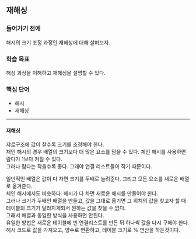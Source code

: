 ## 재해싱

### 들어가기 전에
해시의 크기 조정 과정인 재해싱에 대해 살펴보자.

### 학습 목표
해싱 과정을 이해하고 재해싱을 설명할 수 있다.

### 핵심 단어
- 해시
- 재해싱

---
#### 재해싱
쟈로구조에 값이 찰수록 크기를 조정해야 한다.  
채인 해시의 경우 배열의 크기보다 더 많은 요소를 담을 수 있다. 체인 해시를 사용하면 람다가 1보다 커질 수 있다.  
그러나 람다는 작을수록 좋다. 그래야 연결 리스트들이 작기 때문이다.  

일반적인 배열은 값이 다 차면 크기를 두배로 늘려준다. 그리고 모든 요소를 새로운 배열로 옮겨준다.  
체인 해시에서도 비슷하다. 해시가 다 차면 새로운 해시를 만들어야 한다.  
그러나 크기가 두배인 배열을 만들고, 값을 그대로 옮기면 그 위치의 값을 찾고자 할 때 테이블의 크기가 달라지게되서 원하는 값을 찾을 수 없다.  
그래서 배열과 동일한 방식을 사용하면 안된다.  
유일한 방법은 새로운 테이블에 빈 연결리스트를 만든 뒤 하나씩 값을 다시 구해야 한다.  
해시 코드로 값을 가져오고, 양수로 변환하고, 테이블 크기로 % 연산을 하는것이다.  
